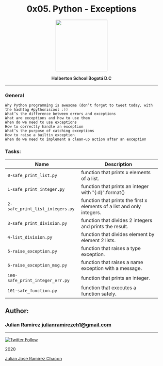 <H1 align="center"> 0x05. Python - Exceptions </H1>
<script type="text/javascript" src="https://platform.linkedin.com/badges/js/profile.js" async defer></script>

<p align="center">
   <a href="https://www.holbertonschool.com/co"><img src="https://user-images.strikinglycdn.com/res/hrscywv4p/image/upload/c_limit,fl_lossy,h_1440,w_720,f_auto,q_auto/79001/368330_619080.png" width="170" height="170"/></a>

<p align="center"> 
   <b>Holberton School Bogotá D.C</b>
                
----
<H3> General </H3>

    Why Python programming is awesome (don’t forget to tweet today, with the hashtag #pythoniscool :))
    What’s the difference between errors and exceptions
    What are exceptions and how to use them
    When do we need to use exceptions
    How to correctly handle an exception
    What’s the purpose of catching exceptions
    How to raise a builtin exception
    When do we need to implement a clean-up action after an exception


### Tasks:

| Name | Description                    |
| ------------- | ------------------------------ |
| `0-safe_print_list.py `      | function that prints x elements of a list.       |
| `1-safe_print_integer.py`   | function that prints an integer with "{:d}".format()     |
| `2-safe_print_list_integers.py`      | function that prints the first x elements of a list and only integers.       |
| `3-safe_print_division.py`      | function that divides 2 integers and prints the result.       |
| `4-list_division.py`      | function that divides element by element 2 lists.       |
| `5-raise_exception.py`      | function that raises a type exception.       |
| `6-raise_exception_msg.py`      | function that raises a name exception with a message.       |
| `100-safe_print_integer_err.py`      |  function that prints an integer.       |
| `101-safe_function.py`      |  function that executes a function safely.        |


## Author: 
### Julian Ramirez <julianramirezch1@gmail.com>
----
[![Twitter Follow](https://img.shields.io/twitter/follow/JulianR_30.svg?style=social&label=Follow)](https://twitter.com/JulianR_30)

2020
<div class="LI-profile-badge"  data-version="v1" data-size="medium" data-locale="es_ES" data-type="horizontal" data-theme="dark" data-vanity="ing-julian-ramirez-chacon"><a class="LI-simple-link" href='https://co.linkedin.com/in/ing-julian-ramirez-chacon?trk=profile-badge'>Julian Jose Ramirez Chacon</a></div>